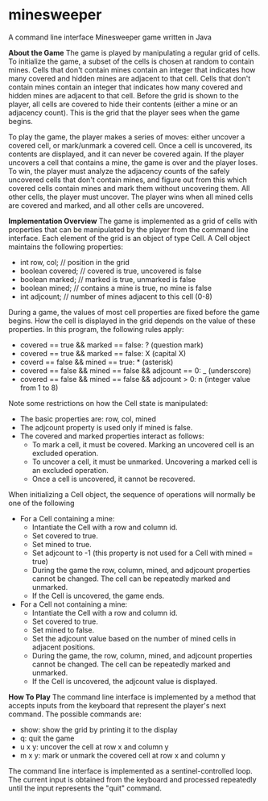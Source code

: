 # minesweeper
A command line interface Minesweeper game written in Java

**About the Game**
The game is played by manipulating a regular grid of cells. To initialize the game, a subset of the cells is chosen at random to contain mines. Cells that don't contain mines contain an integer that indicates how many covered and hidden mines are adjacent to that cell. Cells that don't contain mines contain an integer that indicates how many covered and hidden mines are adjacent to that cell. Before the grid is shown to the player, all cells are covered to hide their contents (either a mine or an adjacency count). This is the grid that the player sees when the game begins.

To play the game, the player makes a series of moves: either uncover a covered cell, or mark/unmark a covered cell. Once a cell is uncovered, its contents are displayed, and it can never be covered again. If the player uncovers a cell that contains a mine, the game is over and the player loses. To win, the player must analyze the adjacency counts of the safely uncovered cells that don't contain mines, and figure out from this which covered cells contain mines and mark them without uncovering them. All other cells, the player must uncover. The player wins when all mined cells are covered and marked, and all other cells are uncovered.

**Implementation Overview**
The game is implemented as a grid of cells with properties that can be manipulated by the player from the command line interface. Each element of the grid is an object of type Cell. A Cell object maintains the following properties:
- int row, col;     // position in the grid
- boolean covered;  // covered is true, uncovered is false
- boolean marked;   // marked is true, unmarked is false
- boolean mined;    // contains a mine is true, no mine is false
- int adjcount;     // number of mines adjacent to this cell (0-8)

During a game, the values of most cell properties are fixed before the game begins. How the cell is displayed in the grid depends on the value of these properties. In this program, the following rules apply:
- covered == true && marked == false:                     ? (question mark)
- covered == true && marked == false:                     X (capital X)
- coverd == false && mined == true:                       * (asterisk)
- covered == false && mined == false && adjcount == 0:    _ (underscore)
- covered == false && mined == false && adjcount > 0:     n (integer value from 1 to 8)

Note some restrictions on how the Cell state is manipulated:
- The basic properties are: row, col, mined
- The adjcount property is used only if mined is false.
- The covered and marked properties interact as follows:
  - To mark a cell, it must be covered. Marking an uncovered cell is an excluded operation.
  - To uncover a cell, it must be unmarked. Uncovering a marked cell is an excluded operation.
  - Once a cell is uncovered, it cannot be recovered.

When initializing a Cell object, the sequence of operations will normally be one of the following
- For a Cell containing a mine:
  - Intantiate the Cell with a row and column id.
  - Set covered to true.
  - Set mined to true.
  - Set adjcount to -1 (this property is not used for a Cell with mined = true)
  - During the game the row, column, mined, and adjcount properties cannot be changed. The cell can be repeatedly marked and unmarked.
  - If the Cell is uncovered, the game ends.
- For a Cell not containing a mine:
  - Intantiate the Cell with a row and column id.
  - Set covered to true.
  - Set mined to false.
  - Set the adjcount value based on the number of mined cells in adjacent positions.
  - During the game, the row, column, mined, and adjcount properties cannot be changed. The cell can be repeatedly marked and unmarked.
  - If the Cell is uncovered, the adjcount value is displayed.
  
 **How To Play**
 The command line interface is implemented by a method that accepts inputs from the keyboard that represent the player's next command. The possible commands are:
 - show: show the grid by printing it to the display
 - q: quit the game
 - u x y: uncover the cell at row x and column y
 - m x y: mark or unmark the covered cell at row x and column y
 
 The command line interface is implemented as a sentinel-controlled loop. The current input is obtained from the keyboard and processed repeatedly until the input represents the "quit" command.
